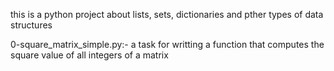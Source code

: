 this is a python project about lists, sets, dictionaries and pther types of data structures

0-square_matrix_simple.py:-
  a task for writting a function that computes the square value of all integers of a matrix


